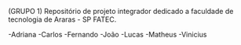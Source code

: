(GRUPO 1)
Repositório de projeto integrador dedicado a faculdade de tecnologia de Araras - SP FATEC.  

-Adriana
-Carlos
-Fernando
-João
-Lucas
-Matheus
-Vinicius

